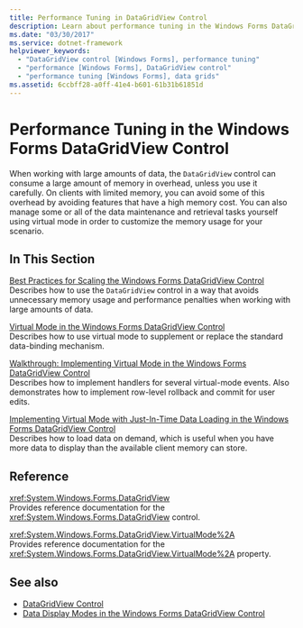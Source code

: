 ```yaml
---
title: Performance Tuning in DataGridView Control
description: Learn about performance tuning in the Windows Forms DataGridView control, by means of the collection of links in this article.
ms.date: "03/30/2017"
ms.service: dotnet-framework
helpviewer_keywords: 
  - "DataGridView control [Windows Forms], performance tuning"
  - "performance [Windows Forms], DataGridView control"
  - "performance tuning [Windows Forms], data grids"
ms.assetid: 6ccbff28-a0ff-41e4-b601-61b31b61851d
---
```

# Performance Tuning in the Windows Forms DataGridView Control

When working with large amounts of data, the `DataGridView` control can consume a large amount of memory in overhead, unless you use it carefully. On clients with limited memory, you can avoid some of this overhead by avoiding features that have a high memory cost. You can also manage some or all of the data maintenance and retrieval tasks yourself using virtual mode in order to customize the memory usage for your scenario.  
  
## In This Section  

[Best Practices for Scaling the Windows Forms DataGridView Control](best-practices-for-scaling-the-windows-forms-datagridview-control.md)  
Describes how to use the `DataGridView` control in a way that avoids unnecessary memory usage and performance penalties when working with large amounts of data.  
  
[Virtual Mode in the Windows Forms DataGridView Control](virtual-mode-in-the-windows-forms-datagridview-control.md)  
Describes how to use virtual mode to supplement or replace the standard data-binding mechanism.  
  
[Walkthrough: Implementing Virtual Mode in the Windows Forms DataGridView Control](implementing-virtual-mode-wf-datagridview-control.md)  
Describes how to implement handlers for several virtual-mode events. Also demonstrates how to implement row-level rollback and commit for user edits.  
  
[Implementing Virtual Mode with Just-In-Time Data Loading in the Windows Forms DataGridView Control](implementing-virtual-mode-jit-data-loading-in-the-datagrid.md)  
Describes how to load data on demand, which is useful when you have more data to display than the available client memory can store.  
  
## Reference  

<xref:System.Windows.Forms.DataGridView>  
Provides reference documentation for the <xref:System.Windows.Forms.DataGridView> control.  
  
<xref:System.Windows.Forms.DataGridView.VirtualMode%2A>  
Provides reference documentation for the <xref:System.Windows.Forms.DataGridView.VirtualMode%2A> property.  
  
## See also

- [DataGridView Control](datagridview-control-windows-forms.md)
- [Data Display Modes in the Windows Forms DataGridView Control](data-display-modes-in-the-windows-forms-datagridview-control.md)
